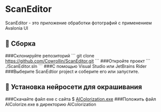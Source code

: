 # ScanEditor

ScanEditor - это приложение обработки фотографий с применением Avalonia UI

## 🔨 Сборка
###Склонируйте репозиторий
\```
git clone https://github.com/Cowrollin/ScanEditor.git
\```
###Откройте проект
\```
./ScanEditor.sln
\```
###С помощью Visual Studio или JetBrains Rider
###Выберите ScanEdtior project и соберите его или запустите.

## 🔨 Установка нейросети для окрашивания
###Скачайте файл exe с сайта
$ [AIColorization.exe](https://drive.google.com/file/d/143HHTSpsIJk6Q_zNp842T66LZy-CrREH/view?usp=sharing)
###Положить файл AIColorize.exe в директорию AIColorization

